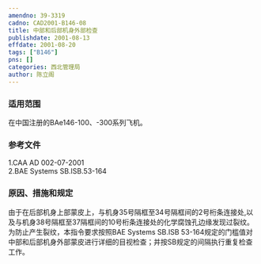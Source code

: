 ```yaml
---
amendno: 39-3319  
cadno: CAD2001-B146-08  
title: 中部和后部机身外部检查  
publishdate: 2001-08-13  
effdate: 2001-08-20  
tags: ["B146"]  
pns: []  
categories: 西北管理局  
author: 陈立阁  
---
```

  
### 适用范围  
在中国注册的BAe146-100、-300系列飞机。  
  
<!--more-->  
### 参考文件  
   1.CAA AD 002-07-2001  
   2.BAE Systems SB.ISB.53-164  
  
### 原因、措施和规定  
由于在后部机身上部蒙皮上，与机身35号隔框至34号隔框间的2号桁条连接处,以及与机身38号隔框至37隔框间的10号桁条连接处的化学腐蚀孔边缘发现过裂纹。为防止产生裂纹，本指令要求按照BAE Systems SB.ISB 53-164规定的门槛值对中部和后部机身外部蒙皮进行详细的目视检查；并按SB规定的间隔执行重复检查工作。  
